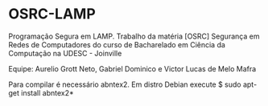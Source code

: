 ﻿# OSRC-LAMP
Programação Segura em LAMP.
Trabalho da matéria [OSRC] Segurança em Redes de Computadores do curso de Bacharelado em Ciência da Computação na UDESC - Joinville

Equipe: 
  Aurelio Grott Neto,
  Gabriel Dominico
 e Victor Lucas de Melo Mafra

Para compilar é necessário abntex2. Em distro Debian execute $ sudo apt-get install abntex2*
